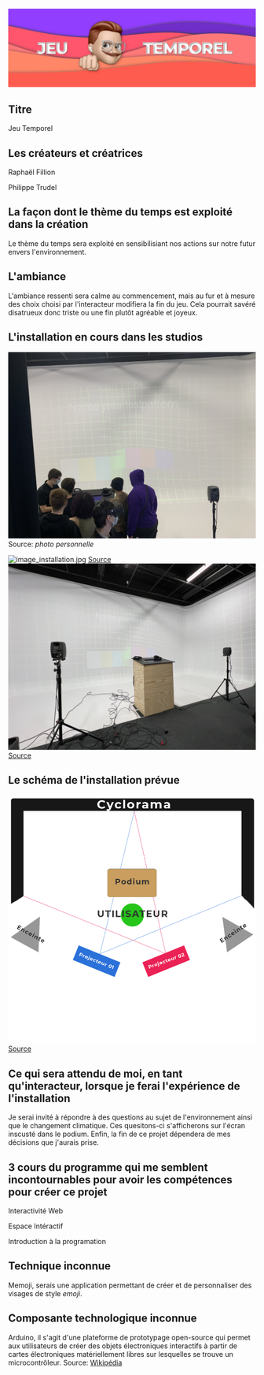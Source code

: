 ![Banniere.png](media_jeu_temporel/Banniere.png)
## Titre
Jeu Temporel
## Les créateurs et créatrices
Raphaël Fillion

Philippe Trudel

## La façon dont le thème du temps est exploité dans la création
Le thème du temps sera exploité en sensibilisiant nos actions sur notre futur envers l'environnement.
## L'ambiance
L'ambiance ressenti sera calme au commencement, mais au fur et à mesure des choix choisi par l'interacteur modifiera la fin du jeu. Cela pourrait savéré disatrueux donc triste ou une fin plutôt agréable et joyeux.
## L'installation en cours dans les studios
![vue_densemble.jpg](media_jeu_temporel/vue_densemble.jpg) Source: *photo personnelle*

![image_installation.jpg](media_jeu_temporel/image_installation.jpg) [Source](https://tim-montmorency.com/2022/projets/Jeu-Temporel/docs/web/preproduction.html)
![podium.jpeg](media_jeu_temporel/podium.jpeg) [Source](https://tim-montmorency.com/2022/projets/Jeu-Temporel/docs/web/preproduction.html)
## Le schéma de l'installation prévue
![plan_technique.png](media_jeu_temporel/plan_technique.png) [Source](https://tim-montmorency.com/2022/projets/Jeu-Temporel/docs/web/preproduction.html)
## Ce qui sera attendu de moi, en tant qu'interacteur, lorsque je ferai l'expérience de l'installation
Je serai invité à répondre à des questions au sujet de l'environnement ainsi que le changement climatique. Ces quesitons-ci s'afficherons sur l'écran inscusté dans le podium. Enfin, la fin de ce projet dépendera de mes décisions que j'aurais prise.
## 3 cours du programme qui me semblent incontournables pour avoir les compétences pour créer ce projet
Interactivité Web

Espace Intéractif

Introduction à la programation

##  Technique inconnue
Memoji, serais une application permettant de créer et de personnaliser des visages de style *emoji*. 

## Composante technologique inconnue

Arduino, il s'agit d'une plateforme de prototypage open-source qui permet aux utilisateurs de créer des objets électroniques interactifs à partir de cartes électroniques matériellement libres sur lesquelles se trouve un microcontrôleur. 
Source: [Wikipédia](https://fr.wikipedia.org/wiki/Arduino)
